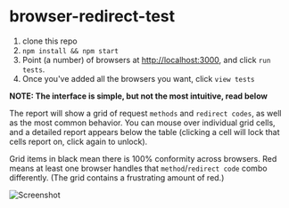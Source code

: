 # browser-redirect-test


1. clone this repo
2. `npm install && npm start`
3. Point (a number) of browsers at [http://localhost:3000](http://localhost:3000), and click `run tests`.
4. Once you've added all the browsers you want, click `view tests`

**NOTE: The interface is simple, but not the most intuitive, read below**

The report will show a grid of request `methods` and `redirect codes`, as well as the most common
behavior. You can mouse over individual grid cells, and a detailed report appears below the table (clicking
a cell will lock that cells report on, click again to unlock).

Grid items in black mean there is 100% conformity across browsers. Red means at least
one browser handles that `method`/`redirect code` combo differently. (The grid contains a frustrating amount of red.)


![Screenshot](https://rawgit.com/jamestalmage/browser-redirect-test/master/screenshot.png)

